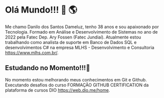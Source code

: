 # Olá Mundo!!! 👋 🌎

Me chamo Danilo dos Santos Dameluz, tenho 38 anos e sou apaixonado por Tecnologia.
Formado em Análise e Desenvolvimento de Sistemas no ano de 2022 pela Fatec Dep. Ary Fossen (Fatec Jundiaí).
Atualmente estou trabalhando como analista de suporte em Banco de Dados SQL e desenvolvimentos C# na empresa MLHS - Desenvolvimento e Consultoria <https://www.mlhs.com.br/>.

## Estudando no Momento!!!🌱
No momento estou melhorando meus conhecimentos em Git e Github.
Executando desafios do curso FORMAÇÃO GITHUB CERTIFICATION da plataforma de cursos DIO <https://web.dio.me/home>.


<!--
**danilodameluz/danilodameluz** is a ✨ _special_ ✨ repository because its `README.md` (this file) appears on your GitHub profile.

Here are some ideas to get you started:

- 🔭 I’m currently working on ...
- 🌱 I’m currently learning ...
- 👯 I’m looking to collaborate on ...
- 🤔 I’m looking for help with ...
- 💬 Ask me about ...
- 📫 How to reach me: ...
- 😄 Pronouns: ...
- ⚡ Fun fact: ...
-->

